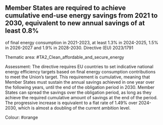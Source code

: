 ## Member States are required to achieve cumulative end-use energy savings from 2021 to 2030, equivalent to new annual savings of at least 0.8%
of final energy consumption in 2021-2023, at least 1.3% in 2024-2025, 1.5% in 2026-2027 and 1.9% in 2028-2030.
Directive (EU) 2023/1791

Thematic area: #TA2_Clean_affordable_and_secure_energy

Assessment: The directive requires EU countries to set indicative national energy efficiency targets based on final energy consumption contributions to meet the Union’s target. This requirement is cumulative, meaning that Member States must sustain the annual savings achieved in one year over the following years, until the end of the obligation period in 2030.
Member States can spread the savings over the obligation period, as long as they achieve the required cumulative amount of savings at the end of the period. The progressive increase is equivalent to a flat rate of 1.49% over 2024-2030, which is almost a doubling of the current ambition level.

Colour: #orange